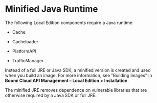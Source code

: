 ﻿---
sidebar_position: 3
---

# Minified Java Runtime

<head>
  <meta name="guidename" content="API Management"/>
  <meta name="context" content="GUID-27fcdebd-0fac-45c4-a6e1-fe9fca7e5656"/>
</head>

The following Local Edition components require a Java runtime:

- Cache

- Cacheloader

- PlatformAPI

- TrafficManager

Instead of a full JRE or Java SDK, a minified version is created and used when you build an image. For more information, see "Building Images" in **Boomi Cloud API Management – Local Edition > Installation**. 

The minified JRE removes dependence on vulnerable libraries that are otherwise required by a Java SDK or full JRE.
